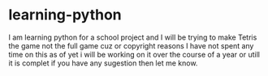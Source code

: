 # learning-python
I am learning python for a school project and I will be trying to make Tetris the game not the full game cuz or copyright reasons
I have not spent any time on this as of yet i will be working on it over the course of a year or utill it is complet if you have any sugestion then let me know.
